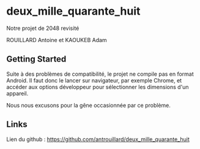 # deux_mille_quarante_huit

Notre projet de 2048 revisité

ROUILLARD Antoine et KAOUKEB Adam

## Getting Started

Suite à des problèmes de compatibilité, le projet ne compile pas en format Android.
Il faut donc le lancer sur navigateur, par exemple Chrome, et accéder aux options développeur pour sélectionner les dimensions d'un appareil.

Nous nous excusons pour la gêne occasionnée par ce problème.

## Links

Lien du github : https://github.com/antrouillard/deux_mille_quarante_huit